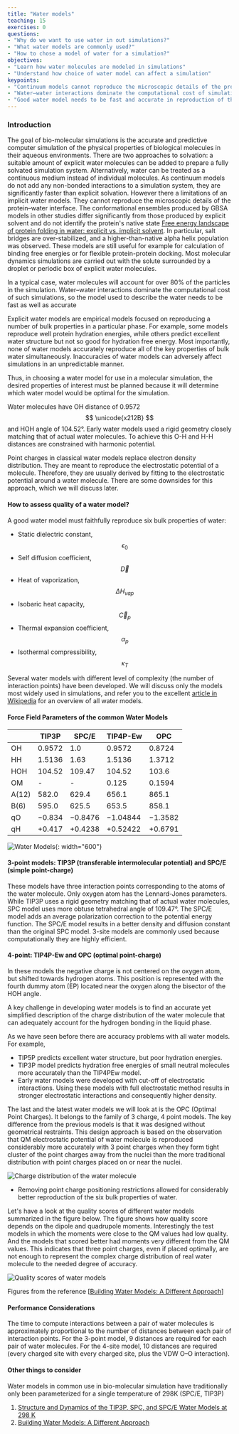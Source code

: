 ```yaml
---
title: "Water models"
teaching: 15
exercises: 0
questions:
- "Why do we want to use water in out simulations?"
- "What water models are commonly used?"
- "How to chose a model of water for a simulation?"
objectives:
- "Learn how water molecules are modeled in simulations"
- "Understand how choice of water model can affect a simulation"
keypoints:
- "Continuum models cannot reproduce the microscopic details of the protein–water interface"
- "Water–water interactions dominate the computational cost of simulations"
- "Good water model needs to be fast and accurate in reproduction of the bulk properties of water"
---
```


### Introduction
The goal of bio-molecular simulations is the accurate and predictive computer simulation of the physical properties of biological molecules in their aqueous environments. There are two approaches to solvation: a suitable amount of explicit water molecules can be added to prepare a fully solvated simulation system. Alternatively, water can be treated as a continuous medium instead of individual molecules. As continuum models do not add any non-bonded interactions to a simulation system, they are significantly faster than explicit solvation. However there a limitations of an implicit water models. They cannot reproduce the microscopic details of the protein–water interface. The conformational ensembles produced by GBSA models in other studies differ significantly from those produced by explicit solvent and do not identify the protein's native state [Free energy landscape of protein folding in water: explicit vs. implicit solvent](https://onlinelibrary.wiley.com/doi/abs/10.1002/prot.10483). In particular, salt bridges are over-stabilized, and a higher-than-native alpha helix population was observed. These models are still useful for example for calculation of binding free energies or for flexible protein-protein docking. Most molecular dynamics simulations are carried out with the solute surrounded by a droplet or periodic box of explicit water molecules. 

In a typical case, water molecules will account for over 80% of the particles in the simulation. Water–water interactions dominate the computational cost of such simulations, so the model used to describe the water needs to be fast as well as accurate

Explicit water models are empirical models focused on reproducing a number of bulk properties in a particular phase. For example, some models reproduce well protein hydration energies, while others predict excellent water structure but not so good for hydration free energy. Most importantly, none of water models accurately reproduce all of the key properties of bulk water simultaneously. Inaccuracies of water models can adversely affect simulations in an unpredictable manner. 

Thus, in choosing a water model for use in a molecular simulation, the desired properties of interest must be planned because it will determine which water model would be optimal for the simulation.

Water molecules have OH distance of 0.9572 $$ \unicode{x212B} $$ and HOH angle of 104.52°. Early water models used a rigid geometry closely matching that of actual water molecules. To achieve this O-H and H-H distances are constrained with harmonic potential. 

Point charges in classical water models replace electron density distribution. They are meant to reproduce the electrostatic potential of a molecule. Therefore, they are usually derived by fitting to the electrostatic potential around a water molecule. There are some downsides for this approach, which we will discuss later. 

#### How to assess quality of a water model?
A good water model must faithfully reproduce six bulk properties of water:
- Static dielectric constant, $$ \epsilon_{0} $$
- Self diffusion coefficient, $$ \vec{D} $$
- Heat of vaporization, $$ \Delta{H}_{vap} $$
- Isobaric heat capacity, $$ \vec{C}_{p} $$
- Thermal expansion coefficient, $$ \alpha_{p} $$
- Isothermal compressibility, $$ \kappa_{T} $$

Several water models with different level of complexity (the number of interaction points) have been developed. We will discuss only the models most widely used in simulations, and refer you to the excellent [article in Wikipedia](https://en.wikipedia.org/wiki/Water_model) for an overview of all water models.

#### Force Field Parameters of the common Water Models

|     | TIP3P  | SPC/E   | TIP4P-Ew | OPC    |
|---  |--------|---------|----------|--------|
|OH   | 0.9572 | 1.0     | 0.9572   | 0.8724 |
|HH   | 1.5136 | 1.63    | 1.5136   | 1.3712 | 
|HOH  | 104.52 | 109.47  | 104.52   | 103.6  |
|OM   | -      |  -      | 0.125    | 0.1594 |
|A(12)| 582.0  |629.4    | 656.1    | 865.1  |
|B(6) | 595.0  |625.5    | 653.5    | 858.1  |
|qO   | −0.834 | −0.8476 | −1.04844 | −1.3582|
|qH   | +0.417 | +0.4238 | +0.52422 | +0.6791|

![Water Models](../fig/water_models.svg){: width="600"}

#### 3-point models: TIP3P (transferable intermolecular potential) and SPC/E  (simple point-charge)
These models have three interaction points corresponding to the atoms of the water molecule. Only oxygen atom has the Lennard-Jones parameters. While TIP3P uses a rigid geometry matching that of actual water molecules, SPC model uses more obtuse tetrahedral angle of 109.47°. The SPC/E model adds an average polarization correction to the potential energy function. The SPC/E model results in a better density and diffusion constant than the original SPC model. 3-site models are commonly used because computationally they are highly efficient.

#### 4-point: TIP4P-Ew and OPC (optimal point-charge)    
In these models the negative charge is not centered on the oxygen atom, but shifted towards hydrogen atoms. This position is represented with the fourth dummy atom (EP) located near the oxygen along the bisector of the HOH angle. 

A key challenge in developing water models is to find an accurate yet simplified description of the charge distribution of the water molecule that can adequately account for the hydrogen bonding in the liquid phase.

As we have seen before there are accuracy problems with all water models. For example,
- TIP5P predicts excellent water structure, but poor hydration energies. 
- TIP3P model predicts hydration free energies of small neutral molecules more accurately than the TIP4PEw model.
- Early water models were developed with cut-off of electrostatic interactions. Using these models with full electrostatic method results in stronger electrostatic interactions and consequently higher density.

The last and the latest water models we will look at is the OPC (Optimal Point Charges). It belongs to the family of 3 charge, 4 point models. The key difference from the previous models is that it was designed without geometrical restraints. This design approach is based on the observation that QM electrostatic potential of water molecule is reproduced considerably more accurately with 3 point charges when they form tight cluster of the point charges away from the nuclei than the more traditional distribution with point charges placed on or near the nuclei.

![Charge distribution of the water molecule](../fig/water_charge_densityl.gif)

- Removing point charge positioning restrictions allowed for considerably better reproduction of the six bulk properties of water.

Let's have a look at the quality scores of different water models summarized in the figure below. The figure shows how quality score depends on the dipole and quadrupole moments. Interestingly the test models in which the moments were close to the QM values had low quality. And the models that scored better had moments very different from the QM values. This indicates that three point charges, even if placed optimally, are not enough to represent the complex charge distribution of real water molecule to the needed degree of accuracy. 

![Quality scores of water models](../fig/Water_models_quality_scores.gif)

Figures from the reference [[Building Water Models: A Different Approach](https://pubs.acs.org/doi/abs/10.1021/jz501780a)] 

#### Performance Considerations
The time to compute interactions between a pair of water molecules is approximately proportional to the number of distances between each pair of interaction points. For the 3-point model, 9 distances are required for each pair of water molecules. For the 4-site model, 10 distances are required (every charged site with every charged site, plus the VDW O–O interaction).

#### Other things to consider
Water models in common use in bio-molecular simulation have traditionally only been parameterized for a single temperature of 298K (SPC/E, TIP3P)
 

1. [Structure and Dynamics of the TIP3P, SPC, and SPC/E Water Models at 298 K](https://pubs.acs.org/doi/full/10.1021/jp003020w)
2. [Building Water Models: A Different Approach](https://pubs.acs.org/doi/abs/10.1021/jz501780a)
